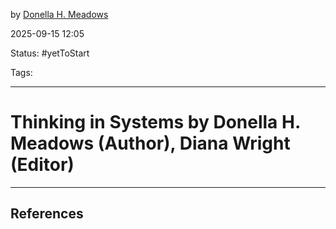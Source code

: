 by [Donella H. Meadows](https://www.amazon.com/Donella-H-Meadows/e/B001JPC6AC/ref=dp_byline_cont_book_1)

2025-09-15 12:05

Status: #yetToStart

Tags:

---
# Thinking in Systems by Donella H. Meadows (Author), Diana Wright (Editor)

---
## References